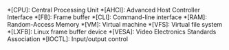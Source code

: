 *[CPU]:   Central Processing Unit
*[AHCI]:  Advanced Host Controller Interface
*[FB]:    Frame buffer
*[CLI]:   Command-line interface
*[RAM]:   Random-Access Memory
*[VM]:    Virtual machine
*[VFS]:   Virtual file system
*[LXFB]:  Linux frame buffer device
*[VESA]:  Video Electronics Standards Association
*[IOCTL]: Input/output control
